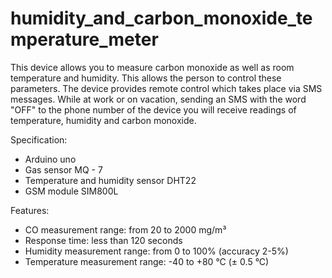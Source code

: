 # humidity_and_carbon_monoxide_temperature_meter


This device allows you to measure carbon monoxide as well as room temperature and humidity. This allows the person to control these parameters. The device provides remote control which takes place via SMS messages. While at work or on vacation, sending an SMS with the word "OFF" to the phone number of the device you will receive readings of temperature, humidity and carbon monoxide.

Specification:
 - Arduino uno 
 - Gas sensor MQ - 7 
 - Temperature and humidity sensor DHT22 
 - GSM module SIM800L

Features:
 - CO measurement range: from 20 to 2000 mg/m³ 
 - Response time: less than 120 seconds 
 - Humidity measurement range: from 0 to 100% (accuracy 2-5%) 
 - Temperature measurement range: -40 to +80 °C (± 0.5 °C)


